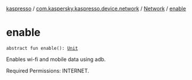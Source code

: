 [kaspresso](../../index.md) / [com.kaspersky.kaspresso.device.network](../index.md) / [Network](index.md) / [enable](./enable.md)

# enable

`abstract fun enable(): `[`Unit`](https://kotlinlang.org/api/latest/jvm/stdlib/kotlin/-unit/index.html)

Enables wi-fi and mobile data using adb.

Required Permissions: INTERNET.

